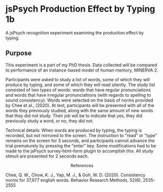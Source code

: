 # jsPsych Production Effect by Typing 1b
A jsPsych recognition experiment examining the production effect by typing.

## Purpose

This experiment is a part of my PhD thesis. Data collected will be compared to performance of an instance-based model of human memory, MINERVA 2.

Participants were asked to study a list of words, some of which they will produce by typing, and some of which they will read silently. The study list consisted of two types of words: words that have regular pronunciations and words that have irregular pronuncialtions (with regards to spelling to sound consistency). Words were selected on the basis of norms provided by Chee et al., (2020). At test, participants will be presented with all of the words they previously studied, along with the same amount of new words that they did not study. Their job will be to indicate that yes, they did previously study a word, or no, they did not.

Technical details: When words are produced by typing, the typing is recorded, but not mirrored to the screen. The instruction to "read" or "type" remains on the screen for 3 seconds, and participants cannot advance the trial prematurely by pressing the "enter" key. Some modifications had to be made to the jsPsych survey-html-form plugin to accomplish this. All study stimuli are presented for 2 seconds each.

<p align="center">References</p>

Chee, Q. W., Chow, K. J., Yap, M. J., & Goh, W. D. (2020). Consistency norms for 37,677 english words. Behavior Research Methods, 52(6), 2535-2555
